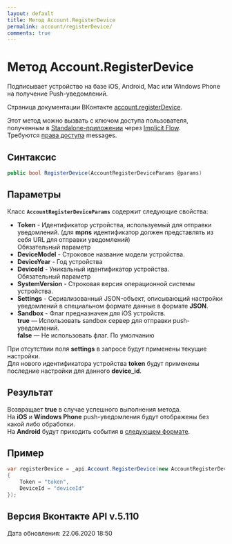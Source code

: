 ```yaml
---
layout: default
title: Метод Account.RegisterDevice
permalink: account/registerDevice/
comments: true
---
```

# Метод Account.RegisterDevice
Подписывает устройство на базе iOS, Android, Mac или Windows Phone на получение Push-уведомлений.

Страница документации ВКонтакте [account.registerDevice](https://vk.com/dev/account.registerDevice).

Этот метод можно вызвать с ключом доступа пользователя, полученным в [Standalone-приложении](https://vk.com/dev/standalone) через [Implicit Flow](https://vk.com/dev/implicit_flow_user).  
Требуются [права доступа](https://vk.com/dev/permissions) messages.

## Синтаксис
``` csharp
public bool RegisterDevice(AccountRegisterDeviceParams @params)
```

## Параметры
Класс **`AccountRegisterDeviceParams`** содержит следующие свойства:

+ **Token** - Идентификатор устройства, используемый для отправки уведомлений. (для **mpns** идентификатор должен представлять из себя URL для отправки уведомлений)   
Обязательный параметр
+ **DeviceModel** - Cтроковое название модели устройства.
+ **DeviceYear** - Год устройства
+ **DeviceId** - Уникальный идентификатор устройства.   
Обязательный параметр
+ **SystemVersion** - Строковая версия операционной системы устройства.
+ **Settings** - Сериализованный JSON-объект, описывающий настройки уведомлений в специальном формате данные в формате **JSON**.
+ **Sandbox** - Флаг предназначен для iOS устройств.   
**true** — Использовать sandbox сервер для отправки push-уведомлений.  
**false** — Не использовать флаг. По умолчанию 

При отсутствии поля **settings** в запросе будут применены текущие настройки.  
Для нового идентификатора устройства **token** будут применены последние настройки для данного **device_id**.

## Результат
Возвращает **true** в случае успешного выполнения метода.   
На **iOS** и **Windows Phone** push-уведомления будут отображены без какой либо обработки.   
На **Android** будут приходить события в [следующем формате](https://vk.com/dev/android_push).

## Пример
``` csharp
var registerDevice = _api.Account.RegisterDevice(new AccountRegisterDeviceParams
{
	Token = "token",
	DeviceId = "deviceId"
});
```

## Версия Вконтакте API v.5.110
Дата обновления: 22.06.2020 18:50
